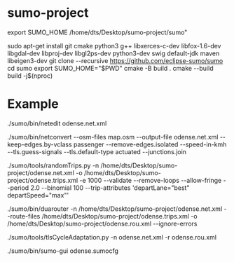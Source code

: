 # sumo-project

export SUMO_HOME /home/dts/Desktop/sumo-project/sumo"

sudo apt-get install git cmake python3 g++ libxerces-c-dev libfox-1.6-dev libgdal-dev libproj-dev libgl2ps-dev python3-dev swig default-jdk maven libeigen3-dev
git clone --recursive https://github.com/eclipse-sumo/sumo
cd sumo
export SUMO_HOME="$PWD"
cmake -B build .
cmake --build build -j$(nproc)

# Example

./sumo/bin/netedit odense.net.xml

./sumo/bin/netconvert --osm-files map.osm --output-file odense.net.xml --keep-edges.by-vclass passenger --remove-edges.isolated --speed-in-kmh --tls.guess-signals --tls.default-type actuated --junctions.join

./sumo/tools/randomTrips.py -n /home/dts/Desktop/sumo-project/odense.net.xml -o /home/dts/Desktop/sumo-project/odense.trips.xml -e 1000 --validate --remove-loops --allow-fringe --period 2.0 --binomial 100 --trip-attributes 'departLane="best" departSpeed="max"'

./sumo/bin/duarouter -n /home/dts/Desktop/sumo-project/odense.net.xml --route-files /home/dts/Desktop/sumo-project/odense.trips.xml -o /home/dts/Desktop/sumo-project/odense.rou.xml --ignore-errors

./sumo/tools/tlsCycleAdaptation.py -n odense.net.xml -r odense.rou.xml

./sumo/bin/sumo-gui odense.sumocfg